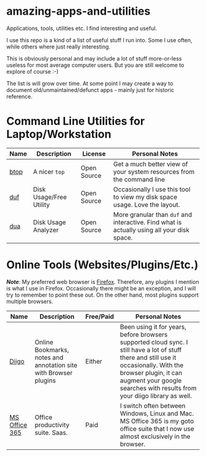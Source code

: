# amazing-apps-and-utilities

Applications, tools, utilities etc. I find interesting and useful.

I use this repo is a kind of a list of useful stuff I run into. Some I use often, while others where just really interesting. 

This is obviously personal and may include a lot of stuff more-or-less useless for most average computer users. But you are still welcome to explore of course :-)

The list is will grow over time. At some point I may create a way to document old/unmaintained/defunct apps - mainly just for historic reference.

# Command Line Utilities for Laptop/Workstation

| Name                                         | Description             | License     | Personal Notes                                                                             |
|----------------------------------------------|-------------------------|-------------|--------------------------------------------------------------------------------------------|
| [btop](https://github.com/aristocratos/btop) | A nicer `top`           | Open Source | Get a much better view of your system resources from the command line                      |
| [duf](https://github.com/muesli/duf)         | Disk Usage/Free Utility | Open Source | Occasionally I use this tool to view my disk space usage. Love the layout.                 |
| [dua](https://github.com/Byron/dua-cli/)     | Disk Usage Analyzer     | Open Source | More granular than `duf` and interactive. Find what is actually using all your disk space. |


# Online Tools (Websites/Plugins/Etc.)

_**Note**_: My preferred web browser is [Firefox](https://www.mozilla.org/en-US/firefox/new/). Therefore, any plugins I mention is what I use in Firefox. Occasionally there might be an exception, and I will try to remember to point these out. On the other hand, most plugins support multiple browsers.

| Name                                     | Description                                                      | Free/Paid   | Personal Notes                                                                                                                                                                                                                             |
|------------------------------------------|------------------------------------------------------------------|-------------|--------------------------------------------------------------------------------------------------------------------------------------------------------------------------------------------------------------------------------------------|
| [Diigo](https://www.diigo.com/)          | Online Bookmarks, notes and annotation site with Browser plugins | Either      | Been using it for years, before browsers supported cloud sync. I still have a lot of stuff there and still use it occasionally. With the browser plugin, it can augment your google searches with results from your diigo library as well. |
| [MS Office 365](https://www.office.com/) | Office productivity suite. Saas.                                 | Paid        | I switch often between Windows, Linux and Mac. MS Office 365 is my goto office suite that I now use almost exclusively in the browser.                                                                                                     |



